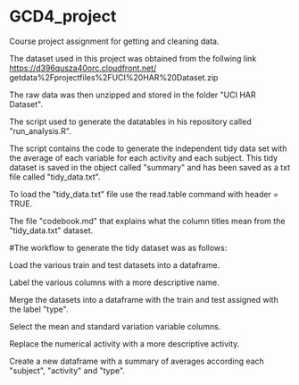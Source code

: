 # GCD4_project
Course project assignment for getting and cleaning data.

The dataset used in this project was obtained from the follwing link
https://d396qusza40orc.cloudfront.net/
  getdata%2Fprojectfiles%2FUCI%20HAR%20Dataset.zip

The raw data was then unzipped and stored in the folder "UCI HAR Dataset".

The script used to generate the datatables in his repository called 
"run_analysis.R".

The script contains the code to generate the independent tidy data set with the 
average of each variable for each activity and each subject. This tidy dataset
is saved in the object called "summary" and has been saved as a txt file called
"tidy_data.txt".
    
To load the "tidy_data.txt" file use the read.table command with header = TRUE.

The file "codebook.md" that explains what the column titles mean from the 
"tidy_data.txt" dataset.

#The workflow to generate the tidy dataset was as follows:

Load the various train and test datasets into a dataframe.

Label the various columns with a more descriptive name.

Merge the datasets into a dataframe with the train and test assigned with the 
label "type".

Select the mean and standard variation variable columns.

Replace the numerical activity with a more descriptive activity.

Create a new dataframe with a summary of averages according each "subject", 
"activity" and "type".
